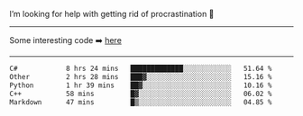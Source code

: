 I’m looking for help with getting rid of procrastination 🤔

-----

Some interesting code :arrow_right: [here](https://github.com/zhen8838/playground)

-----

<!--START_SECTION:waka-->

```txt
C#            8 hrs 24 mins   █████████████░░░░░░░░░░░░   51.64 %
Other         2 hrs 28 mins   ███▓░░░░░░░░░░░░░░░░░░░░░   15.16 %
Python        1 hr 39 mins    ██▓░░░░░░░░░░░░░░░░░░░░░░   10.16 %
C++           58 mins         █▓░░░░░░░░░░░░░░░░░░░░░░░   06.02 %
Markdown      47 mins         █▒░░░░░░░░░░░░░░░░░░░░░░░   04.85 %
```

<!--END_SECTION:waka-->

<!--
**zhen8838/zhen8838** is a ✨ _special_ ✨ repository because its `README.md` (this file) appears on your GitHub profile.

Here are some ideas to get you started:

- 🔭 I’m currently working on ...
- 🌱 I’m currently learning ...
- 👯 I’m looking to collaborate on ...
 ...
- 💬 Ask me about ...
- 📫 How to reach me: ...
- 😄 Pronouns: ...
- ⚡ Fun fact: ...
-->
